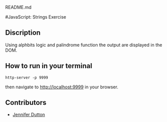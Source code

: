 README.md

#JavaScript: Strings Exercise 

## Discription

Using alphbits logic and palindrome function the output are displayed in the DOM. 

## How to run in your terminal
```
http-server -p 9999

```
then navigate to [http://localhost:9999](http://localhost:9999) in your browser.

## Contributors
- [Jennifer Dutton](https://github.com/jduttondesign)